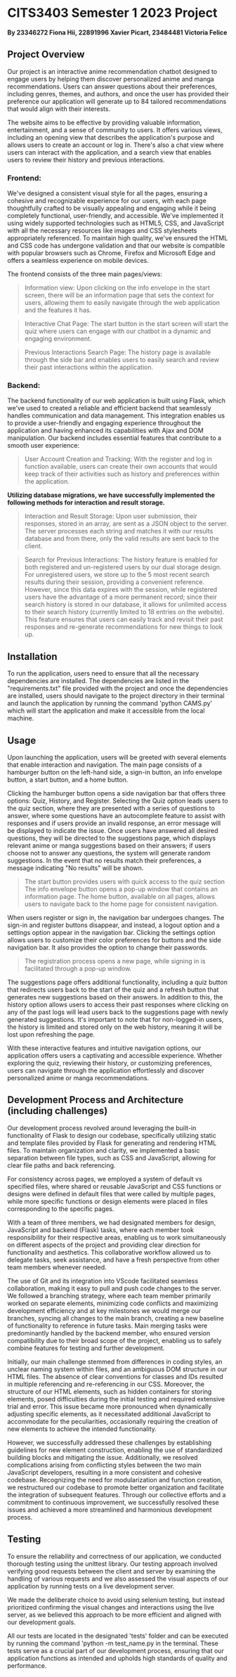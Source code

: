 # CITS3403 Semester 1 2023 Project

**By 23346272 Fiona Hii, 22891996 Xavier Picart, 23484481 Victoria Felice**

## Project Overview

Our project is an interactive anime recommendation chatbot designed to engage users by helping them discover personalized anime and manga recommendations. Users can answer questions about their preferences, including genres, themes, and authors, and once the user has provided their preference our application will generate up to 84 tailored recommendations that would align with their interests.

The website aims to be effective by providing valuable information, entertainment, and a sense of community to users. It offers various views, including an opening view that describes the application's purpose and allows users to create an account or log in. There's also a chat view where users can interact with the application, and a search view that enables users to review their history and previous interactions.

### Frontend:

We've designed a consistent visual style for all the pages, ensuring a cohesive and recognizable experience for our users, with each page thoughtfully crafted to be visually appealing and engaging while it being completely functional, user-friendly, and accessible. We've implemented it using widely supported technologies such as HTML5, CSS, and JavaScript with all the necessary resources like images and CSS stylesheets appropriately referenced. To maintain high quality, we've ensured the HTML and CSS code has undergone validation and that our website is compatible with popular browsers such as Chrome, Firefox and Microsoft Edge and offers a seamless experience on mobile devices. 

The frontend consists of the three main pages/views:

> Information view: Upon clicking on the info envelope in the start screen, there will be an information page that sets the context for users, allowing them to easily navigate through the web application and the features it has.

> Interactive Chat Page: The start button in the start screen will start the quiz where users can engage with our chatbot in a dynamic and engaging environment.

> Previous Interactions Search Page: The history page is available through the side bar and enables users to easily search and review their past interactions within the application.

### Backend:

The backend functionality of our web application is built using Flask, which we've used to created a reliable and efficient backend that seamlessly handles communication and data management. This integration enables us to provide a user-friendly and engaging experience throughout the application and having enhanced its capabilities with Ajax and DOM manipulation. Our backend includes essential features that contribute to a smooth user experience:

> User Account Creation and Tracking: With the register and log in function available, users can create their own accounts that would keep track of their activities such as history and preferences within the application.

**Utilizing database migrations, we have successfully implemented the following methods for interaction and result storage.**

> Interaction and Result Storage: Upon user submission, their responses, stored in an array, are sent as a JSON object to the server. The server processes each string and matches it with our results database and from there, only the valid results are sent back to the client.

> Search for Previous Interactions: The history feature is enabled for both registered and un-registered users by our dual storage design. For unregistered users, we store up to the 5 most recent search results during their session, providing a convenient reference. However, since this data expires with the session, while registered users have the advantage of a more permanent record; since their search history is stored in our database, it allows for unlimited access to their search history (currently limited to 18 entries on the website). This feature ensures that users can easily track and revisit their past responses and re-generate recommendations for new things to look up.

## Installation

To run the application, users need to ensure that all the necessary dependencies are installed. The dependencies are listed in the "requirements.txt" file provided with the project and once the dependencies are installed, users should navigate to the project directory in their terminal and launch the application by running the command 'python CAMS.py' which will start the application and make it accessible from the local machine.

## Usage

Upon launching the application, users will be greeted with several elements that enable interaction and navigation. The main page consists of a hamburger button on the left-hand side, a sign-in button, an info envelope button, a start button, and a home button.

Clicking the hamburger button opens a side navigation bar that offers three options: Quiz, History, and Register. Selecting the Quiz option leads users to the quiz section, where they are presented with a series of questions to answer, where some questions have an autocomplete feature to assist with responses and if users provide an invalid response, an error message will be displayed to indicate the issue. Once users have answered all desired questions, they will be directed to the suggestions page, which displays relevant anime or manga suggestions based on their answers; if users choose not to answer any questions, the system will generate random suggestions. In the event that no results match their preferences, a message indicating "No results" will be shown.

> The start button provides users with quick access to the quiz section
> The info envelope button opens a pop-up window that contains an information page. 
> The home button, available on all pages, allows users to navigate back to the home page for consistent navigation.

When users register or sign in, the navigation bar undergoes changes. The sign-in and register buttons disappear, and instead, a logout option and a settings option appear in the navigation bar. Clicking the settings option allows users to customize their color preferences for buttons and the side navigation bar. It also provides the option to change their passwords.

> The registration process opens a new page, while signing in is facilitated through a pop-up window.

The suggestions page offers additional functionality, including a quiz button that redirects users back to the start of the quiz and a refresh button that generates new suggestions based on their answers. In addition to this, the history option allows users to access their past responses where clicking on any of the past logs will lead users back to the suggestions page with newly generated suggestions. It's important to note that for non-logged-in users, the history is limited and stored only on the web history, meaning it will be lost upon refreshing the page.

With these interactive features and intuitive navigation options, our application offers users a captivating and accessible experience. Whether exploring the quiz, reviewing their history, or customizing preferences, users can navigate through the application effortlessly and discover personalized anime or manga recommendations.

## Development Process and Architecture (including challenges)
Our development process revolved around leveraging the built-in functionality of Flask to design our codebase, specifically utilizing static and template files provided by Flask for generating and rendering HTML files. To maintain organization and clarity, we implemented a basic separation between file types, such as CSS and JavaScript, allowing for clear file paths and back referencing.

For consistency across pages, we employed a system of default vs specified files, where shared or reusable JavaScript and CSS functions or designs were defined in default files that were called by multiple pages, while more specific functions or design elements were placed in files corresponding to the specific pages.

With a team of three members, we had designated members for design, JavaScript and backend (Flask) tasks, where each member took responsibility for their respective areas, enabling us to work simultaneously on different aspects of the project and providing clear direction for functionality and aesthetics. This collaborative workflow allowed us to delegate tasks, seek assistance, and have a fresh perspective from other team members whenever needed. 

The use of Git and its integration into VScode facilitated seamless collaboration, making it easy to pull and push code changes to the server. We followed a branching strategy, where each team member primarily worked on separate elements, minimizing code conflicts and maximizing development efficiency and at key milestones we would merge our branches, syncing all changes to the main branch, creating a new baseline of functionality to reference in future tasks. Main merging tasks were predominantly handled by the backend member, who ensured version compatibility due to their broad scope of the project, enabling us to safely combine features for testing and further development.

Initially, our main challenge stemmed from differences in coding styles, an unclear naming system within files, and an ambiguous DOM structure in our HTML files. The absence of clear conventions for classes and IDs resulted in multiple referencing and re-referencing in our CSS. Moreover, the structure of our HTML elements, such as hidden containers for storing elements, posed difficulties during the initial testing and required extensive trial and error. This issue became more pronounced when dynamically adjusting specific elements, as it necessitated additional JavaScript to accommodate for the peculiarities, occasionally requiring the creation of new elements to achieve the intended functionality.

However, we successfully addressed these challenges by establishing guidelines for new element construction, enabling the use of standardized building blocks and mitigating the issue. Additionally, we resolved complications arising from conflicting styles between the two main JavaScript developers, resulting in a more consistent and cohesive codebase. Recognizing the need for modularization and function creation, we restructured our codebase to promote better organization and facilitate the integration of subsequent features. Through our collective efforts and a commitment to continuous improvement, we successfully resolved these issues and achieved a more streamlined and harmonious development process. 

## Testing

To ensure the reliability and correctness of our application, we conducted thorough testing using the unittest library. Our testing approach involved verifying good requests between the client and server by examining the handling of various requests and we also assessed the visual aspects of our application by running tests on a live development server.

We made the deliberate choice to avoid using selenium testing, but instead prioritized confirming the visual changes and interactions using the live server, as we believed this approach to be more efficient and aligned with our development goals. 

All our tests are located in the designated 'tests' folder and can be executed by running the command 'python -m test_name.py in the terminal. These tests serve as a crucial part of our development process, ensuring that our application functions as intended and upholds high standards of quality and performance.
